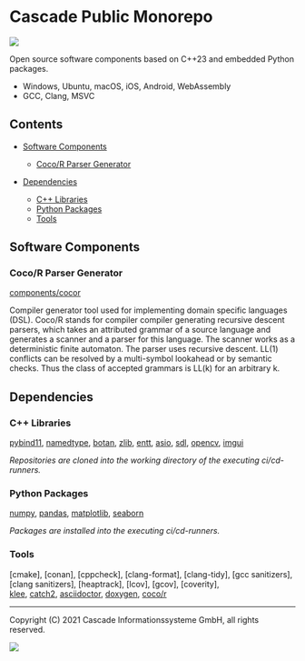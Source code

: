# Cascade Public Monorepo

![](https://github.com/cascade-gmbh/cascade-public/actions/workflows/ci.yml/badge.svg)

Open source software components based on C++23 and embedded Python packages.

- Windows, Ubuntu, macOS, iOS, Android, WebAssembly 
- GCC, Clang, MSVC

## Contents

  - [Software Components](#software-components)
    - [Coco/R Parser Generator](#cocor-parser-generator)

  - [Dependencies](#dependencies)
    - [C++ Libraries](#c-libraries)
    - [Python Packages](#python-packages)
    - [Tools](#tools)

## Software Components

### Coco/R Parser Generator

[components/cocor](components/cocor)

Compiler generator tool used for implementing domain specific languages (DSL). Coco/R stands for compiler compiler generating recursive descent parsers, which takes an attributed grammar of a source language and generates a scanner and a parser for this language. The scanner works as a deterministic finite automaton. The parser uses recursive descent. LL(1) conflicts can be resolved by a multi-symbol lookahead or by semantic checks. Thus the class of accepted grammars is LL(k) for an arbitrary k.

## Dependencies

### C++ Libraries

  [pybind11](https://github.com/pybind/pybind11),
  [namedtype](https://github.com/joboccara/NamedType),
  [botan](https://github.com/randombit/botan),
  [zlib](https://github.com/madler/zlib),
  [entt](https://github.com/skypjack/entt),
  [asio](https://github.com/chriskohlhoff/asio),
  [sdl](https://github.com/libsdl-org/SDL),
  [opencv](https://github.com/opencv/opencv),
  [imgui](https://github.com/ocornut/imgui.git)

  *Repositories are cloned into the working directory of the
  executing ci/cd-runners.*

### Python Packages

  [numpy](https://github.com/numpy/numpy),
  [pandas](https://github.com/pandas-dev/pandas),
  [matplotlib](https://github.com/matplotlib/matplotlib),
  [seaborn](https://github.com/mwaskom/seaborn)

  *Packages are installed into the executing ci/cd-runners.*

### Tools

  [cmake],
  [conan],
  [cppcheck],
  [clang-format],
  [clang-tidy],
  [gcc sanitizers],
  [clang sanitizers],
  [heaptrack],
  [lcov],
  [gcov],
  [coverity],  
  [klee](https://github.com/klee/klee),
  [catch2](https://github.com/catchorg/Catch2),
  [asciidoctor](https://github.com/asciidoctor/asciidoctor),
  [doxygen](https://github.com/doxygen/doxygen),
  [coco/r](https://github.com/mingodad/CocoR-CPP)

---

Copyright (C) 2021 Cascade Informationssysteme GmbH, all rights reserved.

![](https://img.shields.io/badge/License-MIT-yellow.svg)
